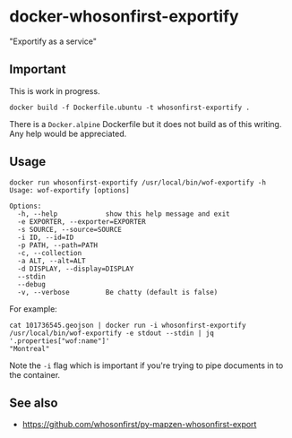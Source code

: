 # docker-whosonfirst-exportify

"Exportify as a service"

## Important

This is work in progress.

```
docker build -f Dockerfile.ubuntu -t whosonfirst-exportify .
```

There is a `Docker.alpine` Dockerfile but it does not build as of this writing. Any help would be appreciated.

## Usage

```
docker run whosonfirst-exportify /usr/local/bin/wof-exportify -h
Usage: wof-exportify [options]

Options:
  -h, --help            show this help message and exit
  -e EXPORTER, --exporter=EXPORTER
  -s SOURCE, --source=SOURCE
  -i ID, --id=ID        
  -p PATH, --path=PATH  
  -c, --collection      
  -a ALT, --alt=ALT     
  -d DISPLAY, --display=DISPLAY
  --stdin               
  --debug               
  -v, --verbose         Be chatty (default is false)
```

For example:

```
cat 101736545.geojson | docker run -i whosonfirst-exportify /usr/local/bin/wof-exportify -e stdout --stdin | jq '.properties["wof:name"]'
"Montreal"
```

Note the `-i` flag which is important if you're trying to pipe documents in to the container.

## See also

* https://github.com/whosonfirst/py-mapzen-whosonfirst-export
